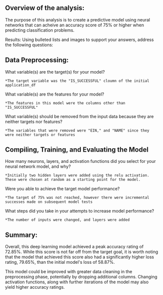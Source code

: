 
## Overview of the analysis: 
The purpose of this analysis is to create a predictive model using neural networks that can acheive an accuracy score of 75% or higher when predicting classification problems. 

Results: Using bulleted lists and images to support your answers, address the following questions:

## Data Preprocessing:
What variable(s) are the target(s) for your model?

    *The target variable was the "IS_SUCCESSFUL" cloumn of the initial application_df
What variable(s) are the features for your model?

    *The features in this model were the columns other than "IS_SUCCESSFUL"
What variable(s) should be removed from the input data because they are neither targets nor features?

    *The variables that were removed were "EIN," and "NAME" since they were neither targets or features

## Compiling, Training, and Evaluating the Model
How many neurons, layers, and activation functions did you select for your neural network model, and why?

    *Initially two hidden layers were added using the relu activation. These were chosen at random as a starting point for the model. 
Were you able to achieve the target model performance?

    *The target of 75% was not reached, however there were incremental successes made on subsequent model tests
What steps did you take in your attempts to increase model performance?

    *The number of inputs were changed, and layers were added

## Summary: 
Overall, this deep learning model achieved a peak accuracy rating of 72.85%. While this score is not far off from the target goal, it is worth noting that the model that achieved this score also had a significantly higher loss rating, 79.65%, than the initial model's loss of 58.87%. 

This model could be improved with greater data cleaning in the preprocessing phase, potentially by dropping additional columns. Changing activation functions, along with further iterations of the model may also yield higher accuracy ratings. 

